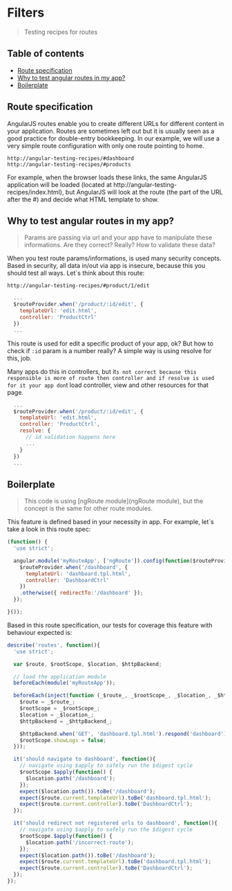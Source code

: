 # Filters
> Testing recipes for routes

## Table of contents

- [Route specification](#route-specification)
- [Why to test angular routes in my app?](#why-to-test-angular-routes-in-my-app)
- [Boilerplate](#boilerplate)


## Route specification

AngularJS routes enable you to create different URLs for different content in your application. Routes are sometimes left out but it is usually seen as a good practice for double-entry bookkeeping. In our example, we will use a very simple route configuration with only one route pointing to home.

```
http://angular-testing-recipes/#dashboard
http://angular-testing-recipes/#products
```

For example, when the browser loads these links, the same AngularJS application will be loaded (located at http://angular-testing-recipes/index.html), but AngularJS will look at the route (the part of the URL after the #) and decide what HTML template to show. 

## Why to test angular routes in my app?

> Params are passing via url and your app have to manipulate these informations. Are they correct? Really? How to validate these data?

When you test route params/informations, is used many security concepts. Based in security, all data in/out via app is insecure, because this you should test all ways. Let`s think about this route:

```
http://angular-testing-recipes/#product/1/edit
```

```javascript
  ...
  $routeProvider.when('/product/:id/edit', {
    templateUrl: 'edit.html',
    controller: 'ProductCtrl'
  })
  ...
```

This route is used for edit a specific product of your app, ok? But how to check if `:id` param is a number really? A simple way is using resolve for this, job. 

Many apps do this in controllers, but it`s not correct because this responsible is more of route then controller and if resolve is used for it your app don`t load controller, view and other resources for that page.


```javascript
  ...
  $routeProvider.when('/product/:id/edit', {
    templateUrl: 'edit.html',
    controller: 'ProductCtrl', 
    resolve: {
      // id validation happens here
      ...
    }
  })
  ...
```


## Boilerplate

> This code is using [ngRoute module](ngRoute module), but the concept is the same for other route modules.

This feature is defined based in your necessity in app. For example, let`s take a look in this route spec:

```javascript
(function() {
  'use strict';

  angular.module('myRouteApp', ['ngRoute']).config(function($routeProvider){
    $routeProvider.when('/dashboard', {
      templateUrl: 'dashboard.tpl.html',
      controller: 'DashboardCtrl'
    })
    .otherwise({ redirectTo:'/dashboard' });
  });

}());
```

Based in this route specification, our tests for coverage this feature with behaviour expected is:

```javascript
describe('routes', function(){
  'use strict';

  var $route, $rootScope, $location, $httpBackend;

  // load the application module
  beforeEach(module('myRouteApp'));

  beforeEach(inject(function (_$route_, _$rootScope_, _$location_, _$httpBackend_){
    $route = _$route_;
    $rootScope = _$rootScope_;
    $location = _$location_;
    $httpBackend = _$httpBackend_;

    $httpBackend.when('GET', 'dashboard.tpl.html').respond('dashboard');
    $rootScope.showLogs = false;
  }));

  it('should navigate to dashboard', function(){
    // navigate using $apply to safely run the $digest cycle
    $rootScope.$apply(function() {
      $location.path('/dashboard');
    });
    expect($location.path()).toBe('/dashboard');
    expect($route.current.templateUrl).toBe('dashboard.tpl.html');
    expect($route.current.controller).toBe('DashboardCtrl');
  });

  it('should redirect not registered urls to dashboard', function(){
    // navigate using $apply to safely run the $digest cycle
    $rootScope.$apply(function() {
      $location.path('/incorrect-route');
    });
    expect($location.path()).toBe('/dashboard');
    expect($route.current.templateUrl).toBe('dashboard.tpl.html');
    expect($route.current.controller).toBe('DashboardCtrl');
  });
});
```
